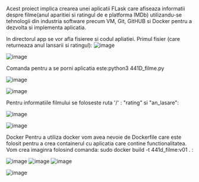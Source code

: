Acest proiect implica crearea unei aplicatii FLask care afiseaza informatii despre filme(anul aparitiei si ratingul de e 
platforma IMDb) utilizandu-se tehnologii din industria software precum VM, Git, GitHUB si Docker pentru a dezvolta si 
implementa aplicatia.

In directorul app se vor afla fisieree si codul apliatiei. Primul fisier (care returneaza anul lansarii si ratingul):
![image](https://github.com/Dragos-Calota/curs_vcgj_441D_filme/assets/132939648/281f0651-710c-43d7-bb31-82d132e3c6ff)

![image](https://github.com/Dragos-Calota/curs_vcgj_441D_filme/assets/132939648/037ee040-f680-4539-9508-9fa690c0cce2)


Comanda pentru a se porni aplicatia este:python3 441D_filme.py

![image](https://github.com/Dragos-Calota/curs_vcgj_441D_filme/assets/132939648/d866d3ce-6b30-4063-95d0-2d72b92dd10b)

![image](https://github.com/Dragos-Calota/curs_vcgj_441D_filme/assets/132939648/c086ecc7-cad8-442d-a4a3-4ed6b4267937)


Pentru informatiile filmului se foloseste ruta '/' : "rating" si "an_lasare":

![image](https://github.com/Dragos-Calota/curs_vcgj_441D_filme/assets/132939648/358d50f6-093e-42d5-a432-6564ed2fc94b)

![image](https://github.com/Dragos-Calota/curs_vcgj_441D_filme/assets/132939648/6d4b52be-243c-4465-8280-76296345c515)



Docker
Pentru a utiliza docker vom avea nevoie de Dockerfile care este folosit pentru a crea containerul cu aplicatia care contine functionalitatea. Vom crea imaginra folosind comanda: sudo docker build -t 441d_filme:v01 . :

![image](https://github.com/Dragos-Calota/curs_vcgj_441D_filme/assets/132939648/a6108919-5a1c-4f60-a0ef-f3643960bb62)
![image](https://github.com/Dragos-Calota/curs_vcgj_441D_filme/assets/132939648/27c4da83-46ae-4614-9ddd-e662641d63eb)
![image](https://github.com/Dragos-Calota/curs_vcgj_441D_filme/assets/132939648/7b726cfc-7297-4cfd-83b2-b8b5ac79acbf)




![image](https://github.com/Dragos-Calota/curs_vcgj_441D_filme/assets/132939648/5a107fe2-74e0-4cb7-9e24-c4d196b4f406)

